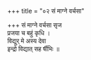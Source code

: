 +++
title = "०२ सं माग्ने वर्चसा"

+++
सं माग्ने वर्चसा सृज  
प्रजया च बहुं कृधि ।  
विद्युर् मे अस्य देवा  
इन्द्रो विद्यात् सह र्षीभिः ॥